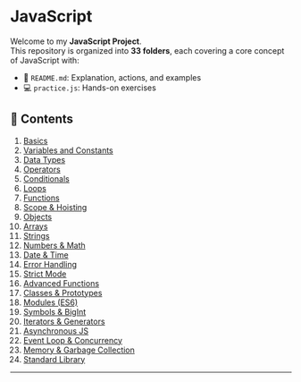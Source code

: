 # JavaScript  

Welcome to my **JavaScript Project**.  
This repository is organized into **33 folders**, each covering a core concept of JavaScript with:

- 📘 `README.md`: Explanation, actions, and examples  
- 💻 `practice.js`: Hands-on exercises  

## 📂 Contents

1. [Basics](./01-Basics/README.md)  
2. [Variables and Constants](./02-Variables-Constants/README.md)  
3. [Data Types](./03-Data-Types/README.md)  
4. [Operators](./04-Operators/README.md)  
5. [Conditionals](./05-Conditionals/README.md)  
6. [Loops](./06-Loops/README.md)  
7. [Functions](./07-Functions/README.md)  
8. [Scope & Hoisting](./08-Scope-Hoisting/README.md)  
9. [Objects](./09-Objects/README.md)  
10. [Arrays](./10-Arrays/README.md)  
11. [Strings](./11-Strings/README.md)  
12. [Numbers & Math](./12-Numbers-Math/README.md)  
13. [Date & Time](./13-Date-Time/README.md)  
14. [Error Handling](./14-Error-Handling/README.md)  
15. [Strict Mode](./15-Strict-Mode/README.md)  
16. [Advanced Functions](./16-Advanced-Functions/README.md)  
17. [Classes & Prototypes](./17-Classes-Prototypes/README.md)  
18. [Modules (ES6)](./18-Modules/README.md)  
19. [Symbols & BigInt](./19-Symbols-BigInt/README.md)  
20. [Iterators & Generators](./20-Iterators-Generators/README.md)  
21. [Asynchronous JS](./21-Asynchronous/README.md)  
22. [Event Loop & Concurrency](./22-EventLoop-Concurrency/README.md)  
23. [Memory & Garbage Collection](./23-Memory-GC/README.md)  
24. [Standard Library](./24-Standard-Library/README.md)  

---

  
